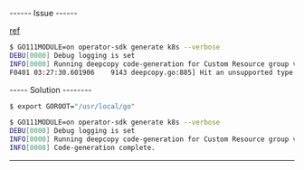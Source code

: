 
------ Issue ------

[ref](https://github.com/operator-framework/operator-sdk/issues/1854#issuecomment-525169969)

```bash
$ GO111MODULE=on operator-sdk generate k8s --verbose
DEBU[0000] Debug logging is set                         
INFO[0000] Running deepcopy code-generation for Custom Resource group versions: [eagle:[v1alpha1], ] 
F0401 03:27:30.601906    9143 deepcopy.go:885] Hit an unsupported type invalid type for invalid type, from ./pkg/apis/eagle/v1alpha1.ReachabilityTest
```

----- Solution --------

```bash
$ export GOROOT="/usr/local/go"

$ GO111MODULE=on operator-sdk generate k8s --verbose
DEBU[0000] Debug logging is set                         
INFO[0000] Running deepcopy code-generation for Custom Resource group versions: [eagle:[v1alpha1], ] 
INFO[0008] Code-generation complete.                    

```

---

